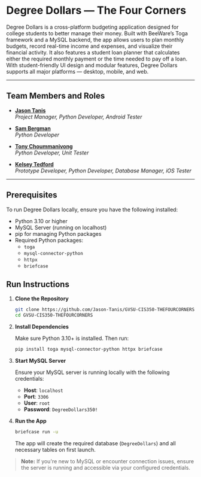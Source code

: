 # Degree Dollars — The Four Corners

Degree Dollars is a cross-platform budgeting application designed for college students to better manage their money. Built with BeeWare’s Toga framework and a MySQL backend, the app allows users to plan monthly budgets, record real-time income and expenses, and visualize their financial activity. It also features a student loan planner that calculates either the required monthly payment or the time needed to pay off a loan. With student-friendly UI design and modular features, Degree Dollars supports all major platforms — desktop, mobile, and web.

---

## Team Members and Roles

- [**Jason Tanis**](https://github.com/Jason-Tanis/CIS350-HW2-Tanis.git)  
  _Project Manager, Python Developer, Android Tester_

- [**Sam Bergman**](https://github.com/bergmasa/CIS350-HW2-Bergman.git)  
  _Python Developer_

- [**Tony Choummanivong**](https://github.com/TonyCyber6/CIS350-HW2--Choummanivong-.git)  
  _Python Developer, Unit Tester_

- [**Kelsey Tedford**](https://github.com/kelseytedford/CIS350-HW2-Tedford)  
  _Prototype Developer, Python Developer, Database Manager, iOS Tester_

---

## Prerequisites

To run Degree Dollars locally, ensure you have the following installed:

- Python 3.10 or higher
- MySQL Server (running on localhost)
- pip for managing Python packages
- Required Python packages:
  - `toga`
  - `mysql-connector-python`
  - `httpx`
  - `briefcase`

## Run Instructions

1. **Clone the Repository**

   ```bash
   git clone https://github.com/Jason-Tanis/GVSU-CIS350-THEFOURCORNERS.git
   cd GVSU-CIS350-THEFOURCORNERS
   ```

2. **Install Dependencies**

   Make sure Python 3.10+ is installed. Then run:

   ```bash
   pip install toga mysql-connector-python httpx briefcase
   ```

3. **Start MySQL Server**

   Ensure your MySQL server is running locally with the following credentials:

   - **Host**: `localhost`
   - **Port**: `3306`
   - **User**: `root`
   - **Password**: `DegreeDollars350!`

4. **Run the App**

   ```bash
   briefcase run -u
   ```

   The app will create the required database (`DegreeDollars`) and all necessary tables on first launch.

> **Note:** If you're new to MySQL or encounter connection issues, ensure the server is running and accessible via your configured credentials.

